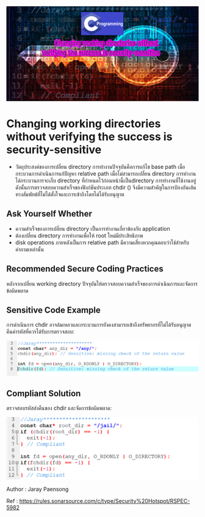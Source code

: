 <img src="50.PNG" >

# Changing working directories without verifying the success is security-sensitive


* วัตถุประสงค์ของการเปลี่ยน directory การทำงานปัจจุบันคือการแก้ไข base path เมื่อกระบวนการดำเนินการแก้ปัญหา relative path เมื่อไม่สามารถเปลี่ยน directory การทำงานได้กระบวนการจะเก็บ directory ที่กำหนดไว้ก่อนหน้านี้เป็นdirectory การทำงานที่ใช้งานอยู่ ดังนั้นการตรวจสอบความสำเร็จของฟังก์ชันประเภท chdir () จึงมีความสำคัญในการป้องกันเส้นทางสัมพัทธ์ที่ไม่ได้ตั้งใจและการเข้าถึงโดยไม่ได้รับอนุญาต

## Ask Yourself Whether
* ความสำเร็จของการเปลี่ยน directory เป็นการทำงานเกี่ยวข้องกับ application
* ต้องเปลี่ยน directory การทำงานเพื่อให้ root ใหม่มีประสิทธิภาพ
* disk operations ภายหลังเป็นการ relative path
มีความเสี่ยงหากคุณตอบว่าใช่สำหรับคำถามเหล่านั้น

## Recommended Secure Coding Practices
หลังจากเปลี่ยน working directory ปัจจุบันให้ตรวจสอบความสำเร็จของการดำเนินการและจัดการข้อผิดพลาด

## Sensitive Code Example
การดำเนินการ chdir อาจล้มเหลวและกระบวนการยังคงสามารถเข้าถึงทรัพยากรที่ไม่ได้รับอนุญาต คืนค่ารหัสที่ควรได้รับการตรวจสอบ:

<img src="51.PNG" >

## Compliant Solution
ตรวจสอบรหัสส่งคืนของ chdir และจัดการข้อผิดพลาด:

<img src="52.PNG" width=700 >

Author : Jaray Paensong

Ref : https://rules.sonarsource.com/c/type/Security%20Hotspot/RSPEC-5982
